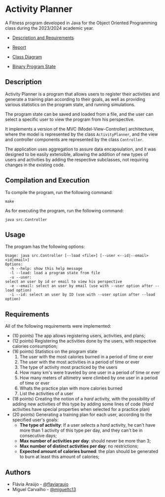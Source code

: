 # Activity Planner

A Fitness program developed in Java for the Object Oriented Programming class during the 2023/2024 academic year.

- [Description and Requirements](project.pdf)

- [Report](report.pdf)

- [Class Diagram](diagram.pdf)

- [Binary Program State](data/state.ser)

## Description

Activity Planner is a program that allows users to register their activities
and generate a training plan according to their goals,
as well as providing various statistics on the program state,
and running simulations.

The program state can be saved and loaded from a file,
and the user can select a specific user to view the program from his perspective.

It implements a version of the MVC (Model-View-Controller) architecture,
where the model is represented by the class `ActivityPlanner`,
and the view and controller components are represented by the class `Controller`.

The application uses aggregation to assure data encapsulation, and it was designed to be easily extensible,
allowing the addition of new types of users and activities by adding the respective subclasses,
not requiring changes in the existing code.

## Compilation and Execution

To compile the program, run the following command:

```
make
```

As for executing the program, run the following command:

```
java src.Controller
```

## Usage

The program has the following options:

```
Usage: java src.Controller [--load <file>] [--user <--id|--email> <id|email>]
Options:
  -h --help: show this help message
  -l --load: load a program state from file
  -u --user: 
select an user by id or email to view his perspective
  -e --email: select an user by email (use with --user option after --load option)
  -i --id: select an user by ID (use with --user option after --load option)
```

## Requirements

All of the following requirements were implemented:

- (10 points) The app allows registering users, activities, and plans;
- (12 points) Registering the activities done by the users, with respective calories consumption;
- (16 points) Statistics on the program state
  1. The user with the most calories burned in a period of time or ever
  2. The user with the most activities in a period of time or ever
  3. The type of activity most practiced by the users
  4. How many km's were traveled by one user in a period of time or ever
  5. How many meters of altimetry were climbed by one user in a period of time or ever
  6. Whats the practice plan with more calories burned
  7. List the activities of a user
- (18 points) Creating the notion of a *hard* activity, with the possibility of adding new activities of this type by adding some lines of code (*Hard* activities have special properties when selected for a practice plan)
- (20 points) Generating a training plan for each user, according to the specified user's goals:
  - **The type of activity**: If a user selects a *hard* activity, he can't have more than 1 activity of this type per day, and they can't be in consecutive days;
  - **Max number of activities per day**: should never be more than 3;
  - **Max number of distinct activities per day**: no restrictions;
  - **Expected amount of calories burned**: the plan should be generated to burn at least this amount of calories;

## Authors

- Flávia Araújo - [@flaviaraujo](https://github.com/flaviaraujo)
- Miguel Carvalho - [@migueltc13](https://github.com/migueltc13)
